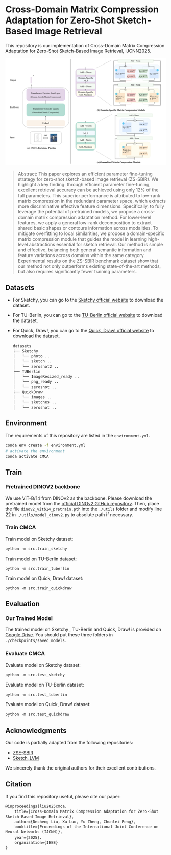 # Cross-Domain Matrix Compression Adaptation for Zero-Shot Sketch-Based Image Retrieval

This repository is our implementation of Cross-Domain Matrix Compression Adaptation for Zero-Shot Sketch-Based Image Retrieval, IJCNN2025.

<img src="./static/Framework.png" alt="Framework"  />

> Abstract: This paper explores an efficient parameter fine-tuning strategy for zero-shot sketch-based image retrieval (ZS-SBIR). We highlight a key finding: through efficient parameter fine-tuning, excellent retrieval accuracy can be achieved using only 12% of the full parameters. This superior performance is attributed to low-rank matrix compression in the redundant parameter space, which extracts more discriminative effective feature dimensions. Specifically, to fully leverage the potential of pretrained models, we propose a cross-domain matrix compression adaptation method. For lower-level features, we apply a general low-rank decomposition to extract shared basic shapes or contours information across modalities. To mitigate overfitting to local similarities, we propose a domain-specific matrix compression module that guides the model in learning high-level abstractions essential for sketch retrieval. Our method is simple and effective, balancing both general semantic information and feature variations across domains within the same category. Experimental results on the ZS-SBIR benchmark dataset show that our method not only outperforms existing state-of-the-art methods, but also requires significantly fewer training parameters.

## Datasets

- For Sketchy, you can go to the [Sketchy official website](https://sketchy.eye.gatech.edu/)  to download the dataset.

- For TU-Berlin, you can go to the [TU-Berlin official website](https://cybertron.cg.tu-berlin.de/eitz/projects/classifysketch/) to download the dataset.

- For Quick, Draw!, you can go to the [Quick, Draw! official website](https://github.com/googlecreativelab/quickdraw-dataset)  to download the dataset.

  ```
  datasets
  ├── Sketchy
  │   └── photo ..
  │   └── sketch ..
  │   └── zeroshot2 ..
  ├── TUBerlin
  │   └── ImageResized_ready ..
  │   └── png_ready ..
  │   └── zeroshot ..
  ├── QuickDraw
  │   └── images ..
  │   └── sketches ..
  │   └── zeroshot ..
  ```

## Environment

The requirements of this repository are listed in the `environment.yml`.

```bash
conda env create -f environment.yml
# activate the environment
conda activate CMCA
```

## Train

### Pretrained DINOV2 backbone

We use ViT-B/14 from DINOv2 as the backbone. Please download the pretrained model from the [official DINOv2 GitHub repository](https://github.com/facebookresearch/dinov2). Then, place the file `dinov2_vitb14_pretrain.pth` into the `./utils` folder and modify line 22 in `./utils/model_dinov2.py` to absolute path if necessary.

### Train CMCA

Train model on Sketchy dataset:

```python
python -m src.train_sketchy
```

Train model on TU-Berlin dataset:

```
python -m src.train_tuberlin
```

Train model on Quick, Draw! dataset:

```
python -m src.train_quickdraw
```

## Evaluation

### Our Trained Model

The trained model on Sketchy , TU-Berlin and Quick, Draw! is provided on [Google Drive](https://drive.google.com/drive/folders/1hH7rx8NnB8Jm-NIcHZgeyelaZFK1UWoe?usp=sharing). You should put these three folders in `./checkpoints/saved_models`.

### Evaluate CMCA 

Evaluate model on Sketchy dataset:

```python
python -m src.test_sketchy
```

Evaluate model on TU-Berlin dataset:

```python
python -m src.test_tuberlin
```

Evaluate model on Quick, Draw! dataset:

```python
python -m src.test_quickdraw
```

## Acknowledgments

Our code is partially adapted from the following repositories:
- [ZSE-SBIR](https://github.com/buptLinfy/ZSE-SBIR)
- [Sketch_LVM](https://github.com/aneeshan95/Sketch_LVM)

We sincerely thank the original authors for their excellent contributions.

## Citation

If you find this repository useful, please cite our paper:

```
@inproceedings{liu2025cmca,
    title={Cross-Domain Matrix Compression Adaptation for Zero-Shot Sketch-Based Image Retrieval},
    author={Decheng Liu, Xu Luo, Yu Zheng, Chunlei Peng},
    booktitle={Proceedings of the International Joint Conference on Neural Networks (IJCNN)},
    year={2025}，
    organization={IEEE}
}
```
